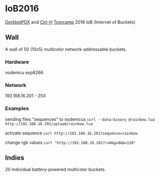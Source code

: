 # IoB2016
[DorkbotPDX](http://dorkbotpdx.org) and [Ctrl-H](http://pdxhackerspace.org/) [Toorcamp](http://toorcamp.org) 2016 IoB (Internet of Buckets)

## Wall

A wall of 50 (10x5) multicolor network-addressable buckets.

### Hardware

nodemcu esp8266

### Network

192.168.16.201 - 250

### Examples

sending files "sequences" to nodemcus
`curl --data-binary @rainbow.lua http://192.168.16.201/upload/rainbow.lua`

activate sequence
`curl http://192.168.16.201?sequence=rainbow`

change rgb values
`curl "http://192.168.16.201?r=0&g=0&b=120"`

## Indies

20 individual battery-powered multicolor buckets.
